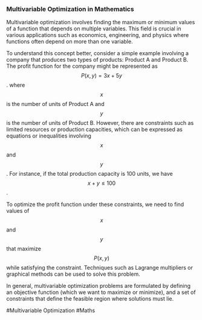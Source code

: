 ### Multivariable Optimization in Mathematics

Multivariable optimization involves finding the maximum or minimum values of a function that depends on multiple variables. This field is crucial in various applications such as economics, engineering, and physics where functions often depend on more than one variable.

To understand this concept better, consider a simple example involving a company that produces two types of products: Product A and Product B. The profit function for the company might be represented as $$ P(x, y) = 3x + 5y $$. where $$ x $$ is the number of units of Product A and $$ y $$ is the number of units of Product B. However, there are constraints such as limited resources or production capacities, which can be expressed as equations or inequalities involving $$ x $$ and $$ y $$. For instance, if the total production capacity is 100 units, we have $$ x + y \leq 100 $$.

To optimize the profit function under these constraints, we need to find values of $$ x $$ and $$ y $$ that maximize $$ P(x, y) $$ while satisfying the constraint. Techniques such as Lagrange multipliers or graphical methods can be used to solve this problem.

In general, multivariable optimization problems are formulated by defining an objective function (which we want to maximize or minimize), and a set of constraints that define the feasible region where solutions must lie.

#Multivariable Optimization #Maths